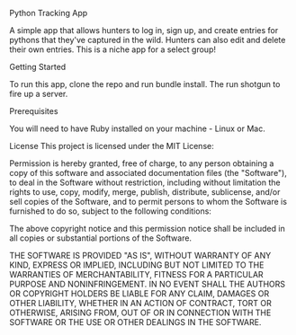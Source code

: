 Python Tracking App 

A simple app that allows hunters to log in, sign up, and create entries for pythons that they've captured in the wild. Hunters can also edit and delete their own entries. This is a niche app for a select group!

Getting Started

To run this app, clone the repo and run bundle install. The run shotgun to fire up a server. 

Prerequisites

You will need to have Ruby installed on your machine - Linux or Mac.

License
This project is licensed under the MIT License:

Permission is hereby granted, free of charge, to any person obtaining a copy of this software and associated documentation files (the "Software"), to deal in the Software without restriction, including without limitation the rights to use, copy, modify, merge, publish, distribute, sublicense, and/or sell copies of the Software, and to permit persons to whom the Software is furnished to do so, subject to the following conditions:

The above copyright notice and this permission notice shall be included in all copies or substantial portions of the Software.

THE SOFTWARE IS PROVIDED "AS IS", WITHOUT WARRANTY OF ANY KIND, EXPRESS OR IMPLIED, INCLUDING BUT NOT LIMITED TO THE WARRANTIES OF MERCHANTABILITY, FITNESS FOR A PARTICULAR PURPOSE AND NONINFRINGEMENT. IN NO EVENT SHALL THE AUTHORS OR COPYRIGHT HOLDERS BE LIABLE FOR ANY CLAIM, DAMAGES OR OTHER LIABILITY, WHETHER IN AN ACTION OF CONTRACT, TORT OR OTHERWISE, ARISING FROM, OUT OF OR IN CONNECTION WITH THE SOFTWARE OR THE USE OR OTHER DEALINGS IN THE SOFTWARE.
